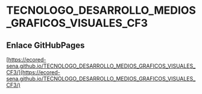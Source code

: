 # **TECNOLOGO_DESARROLLO_MEDIOS_GRAFICOS_VISUALES_CF3**

## **Enlace GitHubPages**

[https://ecored-sena.github.io/TECNOLOGO_DESARROLLO_MEDIOS_GRAFICOS_VISUALES_CF3/](https://ecored-sena.github.io/TECNOLOGO_DESARROLLO_MEDIOS_GRAFICOS_VISUALES_CF3/)

